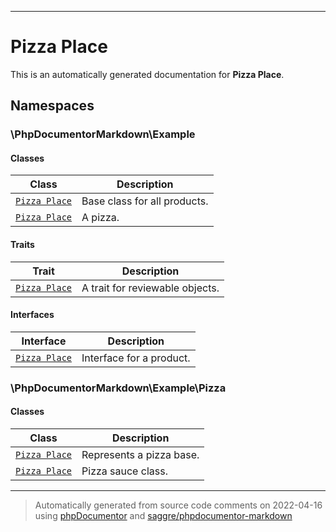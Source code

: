 
***

# Pizza Place



This is an automatically generated documentation for **Pizza Place**.


## Namespaces


### \PhpDocumentorMarkdown\Example

#### Classes

| Class | Description |
|-------|-------------|
| [`Pizza Place`](./classes/PhpDocumentorMarkdown/Example/AbstractProduct.md) | Base class for all products.|
| [`Pizza Place`](./classes/PhpDocumentorMarkdown/Example/Pizza.md) | A pizza.|


#### Traits

| Trait | Description |
|-------|-------------|
| [`Pizza Place`](./classes/PhpDocumentorMarkdown/Example/ReviewableTrait.md) | A trait for reviewable objects.|



#### Interfaces

| Interface | Description |
|-----------|-------------|
| [`Pizza Place`](./classes/PhpDocumentorMarkdown/Example/ProductInterface.md) | Interface for a product.|



### \PhpDocumentorMarkdown\Example\Pizza

#### Classes

| Class | Description |
|-------|-------------|
| [`Pizza Place`](./classes/PhpDocumentorMarkdown/Example/Pizza/Base.md) | Represents a pizza base.|
| [`Pizza Place`](./classes/PhpDocumentorMarkdown/Example/Pizza/Sauce.md) | Pizza sauce class.|




***
> Automatically generated from source code comments on 2022-04-16 using [phpDocumentor](http://www.phpdoc.org/) and [saggre/phpdocumentor-markdown](https://github.com/Saggre/phpDocumentor-markdown)

